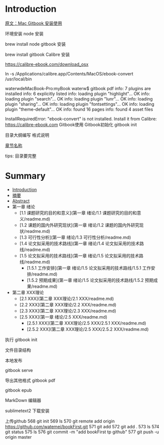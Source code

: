 # Introduction

[原文：Mac Gitbook 安装使用](https://blog.csdn.net/wxb880114/article/details/82078837)

环境安装
node 安装

brew install node
gitbook 安装

brew install  gitbook
Calibre 安装

https://calibre-ebook.com/download_osx

ln -s /Applications/calibre.app/Contents/MacOS/ebook-convert /usr/local/bin
 

waterwdeMacBook-Pro:myBook waterw$ gitbook pdf
info: 7 plugins are installed 
info: 6 explicitly listed 
info: loading plugin "highlight"... OK 
info: loading plugin "search"... OK 
info: loading plugin "lunr"... OK 
info: loading plugin "sharing"... OK 
info: loading plugin "fontsettings"... OK 
info: loading plugin "theme-default"... OK 
info: found 16 pages 
info: found 4 asset files 
 
InstallRequiredError: "ebook-convert" is not installed.
Install it from Calibre: https://calibre-ebook.com
Gitbook使用
Gitbook初始化
gitbook init


目录大纲编写
格式说明

[章节名称](层级目录1/层级目录2/层级目录3/...)

tips: 目录要完整

# Summary
 
* [Introduction](README.md)
* [摘要](摘要/readme.md)
* [Abstract](Abstract/readme.md)
* 第一章 绪论
    * [1.1 课题研究的目的和意义](第一章 绪论/1.1 课题研究的目的和意义/readme.md)
    * [1.2 课题的国内外研究现状](第一章 绪论/1.2 课题的国内外研究现状/readme.md)
    * [1.3 可行性分析](第一章 绪论/1.3 可行性分析/readme.md)
    * [1.4 论文拟采用的技术路线](第一章 绪论/1.4 论文拟采用的技术路线/readme.md)
    * [1.5 论文拟采用的技术路线](第一章 绪论/1.5 论文拟采用的技术路线/readme.md)
        * [1.5.1 工作安排](第一章 绪论/1.5 论文拟采用的技术路线/1.5.1 工作安排/readme.md)
        * [1.5.2 预期成果](第一章 绪论/1.5 论文拟采用的技术路线/1.5.2 预期成果/readme.md)
* 第二章 XXX理论
    * [2.1 XXX](第二章 XXX理论/2.1 XXX/readme.md)
    * [2.2 XXX](第二章 XXX理论/2.2 XXX/readme.md)
    * [2.3 XXX](第二章 XXX理论/2.3 XXX/readme.md)
    * [2.5 XXX](第一章 绪论/2.5 XXX/readme.md)
        * [2.5.1 XXX](第二章 XXX理论/2.5 XXX/2.5.1 XXX/readme.md)
        * [2.5.2 XXX](第二章 XXX理论/2.5 XXX/2.5.2 XXX/readme.md)
 
执行 gitbook init



文件目录结构



本地发布

gitbook serve




导出其他格式
gitbook pdf



 
gitbook epub
 

MarkDown 编辑器

sublimetext2 下载安装

上传github
  568  git init
  569  ls
  570  git remote add origin https://github.com/watemei/bookFirst.git
  571  git add
  572  git add .
  573  ls
  574  git status
  575  ls
  576  git commit -m "add bookFirst tp github"
  577  git push -u origin master
 
